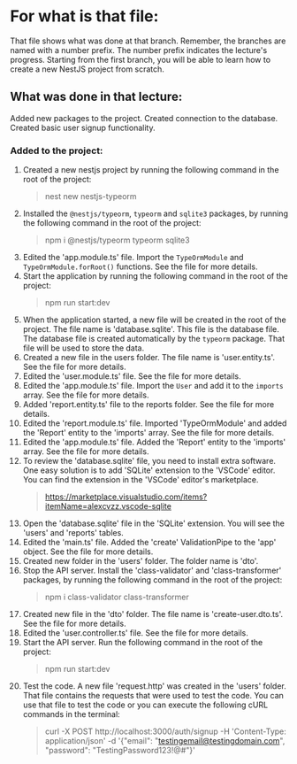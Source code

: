# For what is that file:  
That file shows what was done at that branch. Remember, the branches are named with a number prefix. The number prefix indicates the lecture's progress. Starting from the first branch, you will be able to learn how to create a new NestJS project from scratch.  

## What was done in that lecture:  
Added new packages to the project.
Created connection to the database.
Created basic user signup functionality.

### Added to the project:  
1. Created a new nestjs project by running the following command in the root of the project:  
    > nest new nestjs-typeorm
2. Installed the `@nestjs/typeorm`, `typeorm` and `sqlite3` packages, by running the following command in the root of the project:  
    > npm i @nestjs/typeorm typeorm sqlite3
3. Edited the 'app.module.ts' file. Import the `TypeOrmModule` and `TypeOrmModule.forRoot()` functions. See the file for more details.
4. Start the application by running the following command in the root of the project:  
    > npm run start:dev
5. When the application started, a new file will be created in the root of the project. The file name is 'database.sqlite'. This file is the database file. The database file is created automatically by the `typeorm` package. That file will be used to store the data.
6. Created a new file in the users folder. The file name is 'user.entity.ts'. See the file for more details.
7. Edited the 'user.module.ts' file. See the file for more details.
8. Edited the 'app.module.ts' file. Import the `User` and add it to the `imports` array. See the file for more details.
9. Added 'report.entity.ts' file to the reports folder. See the file for more details.
10. Edited the 'report.module.ts' file. Imported 'TypeOrmModule' and added the 'Report' entity to the 'imports' array. See the file for more details.
11. Edited the 'app.module.ts' file. Added the 'Report' entity to the 'imports' array. See the file for more details.
12. To review the 'database.sqlite' file, you need to install extra software. One easy solution is to add 'SQLite' extension to the 'VSCode' editor. You can find the extension in the 'VSCode' editor's marketplace.  
    > https://marketplace.visualstudio.com/items?itemName=alexcvzz.vscode-sqlite
13. Open the 'database.sqlite' file in the 'SQLite' extension. You will see the 'users' and 'reports' tables.
14. Edited the 'main.ts' file. Added the 'create' ValidationPipe to the 'app' object. See the file for more details.
15. Created new folder in the 'users' folder. The folder name is 'dto'.
16. Stop the API server. Install the 'class-validator' and 'class-transformer' packages, by running the following command in the root of the project:  
    > npm i class-validator class-transformer
17. Created new file in the 'dto' folder. The file name is 'create-user.dto.ts'. See the file for more details.
18. Edited the 'user.controller.ts' file. See the file for more details.
19. Start the API server. Run the following command in the root of the project:  
    > npm run start:dev
20. Test the code. A new file 'request.http' was created in the 'users' folder. That file contains the requests that were used to test the code. You can use that file to test the code or you can execute the following cURL commands in the terminal:  
    > curl -X POST http://localhost:3000/auth/signup -H 'Content-Type: application/json' -d '{"email": "testingemail@testingdomain.com", "password": "TestingPassword123!@#"}'
